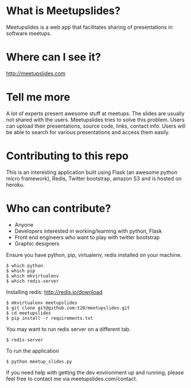 What is Meetupslides?
=====================

Meetupslides is a web app that facilitates sharing of presentations in software meetups.


Where can I see it?
===================
http://meetupslides.com


Tell me more
============
A lot of experts present awesome stuff at meetups. The slides are usually not shared with the users. Meetupslides tries to solve this problem. Users can upload their presentations, source code, links, contact info. Users will be able to search for various presentations and access them easily.


Contributing to this repo
=========================

This is an interesting application built using Flask (an awesome python micro framework), Redis, Twitter bootstrap, amazon S3 and is hosted on heroku.

Who can contribute?
===================
  * Anyone
  * Developers interested in working/learning with python, Flask
  * Front end engineers who want to play with twitter bootstrap
  * Graphic designers

Ensure you have python, pip, virtualenv, redis installed on your machine.

    $ which python
    $ which pip
    $ which mkvirtualenv
    $ which redis-server

Installing redis:
http://redis.io/download

    $ mkvirtualenv meetupslides
    $ git clone git@github.com:t20/meetupslides.git
    $ cd meetupslides
    $ pip install -r requirements.txt

You may want to run redis server on a different tab.
    
    $ redis-server 

To run the application
    
    $ python meetup_slides.py

If you need help with getting the dev environment up and running, please feel free to contact me via meetupslides.com/contact.


